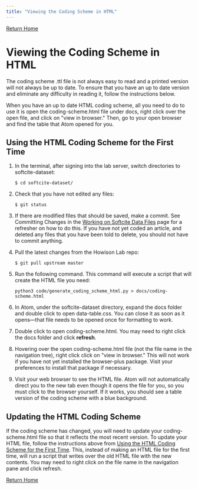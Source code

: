 ```yaml
---
title: "Viewing the Coding Scheme in HTML"
---
```

[Return Home](index.md)

# Viewing the Coding Scheme in HTML

The coding scheme .ttl file is not always easy to read and a printed version will not always be up to date. To ensure that you have an up to date version and eliminate any difficulty in reading it, follow the instructions below.

When you have an up to date HTML coding scheme, all you need to do to use it is open the coding-scheme.html file under docs, right click over the open file, and click on "view in browser." Then, go to your open browser and find the table that Atom opened for you.

## Using the HTML Coding Scheme for the First Time

1. In the terminal, after signing into the lab server, switch directories to softcite-dataset:

    `$ cd softcite-dataset/`

1. Check that you have not edited any files:

    `$ git status`

1. If there are modified files that should be saved, make a commit. See Committing Changes in the [Working on Softcite Data Files](setupInstructions#committing-changes) page for a refresher on how to do this. If you have not yet coded an article, and deleted any files that you have been told to delete, you should not have to commit anything.

1. Pull the latest changes from the Howison Lab repo:

    `$ git pull upstream master`

1. Run the following command. This command will execute a script that will create the HTML file you need:

    `python3 code/generate_coding_scheme_html.py > docs/coding-scheme.html`

1. In Atom, under the softcite-dataset directory, expand the docs folder and double click to open data-table.css. You can close it as soon as it opens—that file needs to be opened once for formatting to work.

1. Double click to open coding-scheme.html. You may need to right click the docs folder and click **refresh**.

1. Hovering over the open coding-scheme.html file (not the file name in the navigation tree), right click click on "view in browser." This will not work if you have not yet installed the browser-plus package. Visit your preferences to install that package if necessary.

1. Visit your web browser to see the HTML file. Atom will not automatically direct you to the new tab even though it opens the file for you, so you must click to the browser yourself. If it works, you should see a table version of the coding scheme with a blue background.

## Updating the HTML Coding Scheme

If the coding scheme has changed, you will need to update your coding-scheme.html file so that it reflects the most recent version. To update your HTML file, follow the instructions above from [Using the HTML Coding Scheme for the First Time](#using-the-html-coding-scheme-for-the-first-time). This, instead of making an HTML file for the first time, will run a script that writes over the old HTML file with the new contents. You may need to right click on the file name in the navigation pane and click refresh.

[Return Home](index.md)
